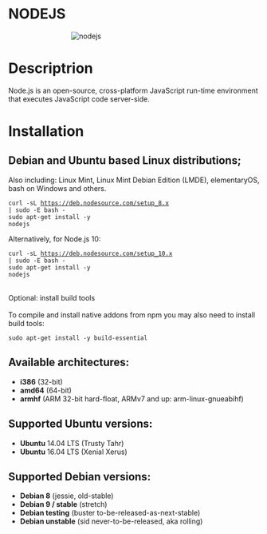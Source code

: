 # NODEJS
<span style="margin:0 25%">![nodejs](https://node-arm.herokuapp.com/images/nodejs.png)<span>

# Descriptrion

Node.js is an open-source, cross-platform JavaScript run-time environment that executes JavaScript code server-side.

# Installation

## Debian and Ubuntu based Linux distributions;
   
Also including: Linux Mint, Linux Mint Debian Edition (LMDE), elementaryOS, bash on Windows and others.

<code>curl -sL https://deb.nodesource.com/setup_8.x | sudo -E bash -</code>
<br>
<code>sudo apt-get install -y nodejs</code>

Alternatively, for Node.js 10:

<code>curl -sL https://deb.nodesource.com/setup_10.x | sudo -E bash -</code>
<br>
<code>sudo apt-get install -y nodejs</code>

<br>
Optional: install build tools
<br>
<br>
To compile and install native addons from npm you may also need to install build tools:

<code>sudo apt-get install -y build-essential</code>

## Available architectures:

* <b>i386</b> (32-bit)
* <b>amd64</b> (64-bit)
* <b>armhf</b> (ARM 32-bit hard-float, ARMv7 and up: arm-linux-gnueabihf)

## Supported Ubuntu versions:

* <b>Ubuntu</b> 14.04 LTS (Trusty Tahr)
* <b>Ubuntu</b> 16.04 LTS (Xenial Xerus)

## Supported Debian versions:

* <b>Debian 8</b> (jessie, old-stable)
* <b>Debian 9 / stable</b> (stretch)
* <b>Debian testing</b> (buster to-be-released-as-next-stable)
* <b>Debian unstable</b> (sid never-to-be-released, aka rolling)